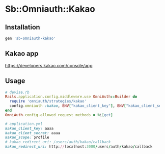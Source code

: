 # Sb::Omniauth::Kakao

## Installation

```ruby
gem 'sb-omniauth-kakao'
```

## Kakao app
https://developers.kakao.com/console/app

## Usage

```ruby
# devise.rb
Rails.application.config.middleware.use OmniAuth::Builder do
  require 'omniauth/strategies/kakao'
  config.omniauth :kakao, ENV["kakao_client_key"], ENV["kakao_client_secret"], redirect_url: ENV["kakao_redirect_uri"], scope: ENV['kakao_scope'], :strategy_class => OmniAuth::Strategies::KakaoOauth2
end
OmniAuth.config.allowed_request_methods = %i[get]
```

```ruby
# application.yml
kakao_client_key: aaaa
kakao_client_secret: aaaa
kakao_scope: profile
# kakao_redirect_uri: /users/auth/kakao/callback
kakao_redirect_uri: http://localhost:3000/users/auth/kakao/callback
```
